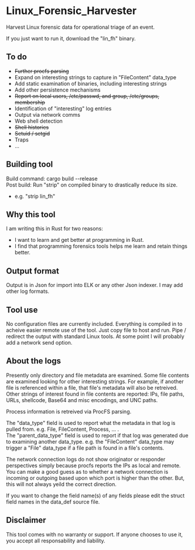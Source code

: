 # Linux_Forensic_Harvester
Harvest Linux forensic data for operational triage of an event.

If you just want to run it, download the "lin_fh" binary.

## To do
* ~~Further procfs parsing~~
* Expand on interesting strings to capture in "FileContent" data_type
* Add static examination of binaries, including interesting strings
* Add other persistence mechanisms
* ~~Report on local users, /etc/passwd, and group, /etc/groups, membership~~
* Identification of "interesting" log entries
* Output via network comms
* Web shell detection
* ~~Shell histories~~
* ~~Setuid / setgid~~
* Traps
* ...

## Building tool
Build command: cargo build --release  
Post build: Run "strip" on compiled binary to drastically reduce its size.
* e.g. "strip lin_fh"

## Why this tool
I am writing this in Rust for two reasons:
* I want to learn and get better at programming in Rust.
* I find that programming forensics tools helps me learn and retain things better.

## Output format
Output is in Json for import into ELK or any other Json indexer. I may add other log formats.

## Tool use
No configuration files are currently included. Everything is compiled in to acheive easier remote use of the tool. Just copy file to host and run. Pipe / redirect the output with standard Linux tools. At some point I will probably add a network send option.

## About the logs
Presently only directory and file metadata are examined. Some file contents are examined looking for other interesting strings. For example, if another file is referenced within a file, that file's metadata will also be retreived. Other strings of interest found in file contents are reported: IPs, file paths, URLs, shellcode, Base64 and misc encodings, and UNC paths.  
  
Process information is retreived via ProcFS parsing.  
  
The "data_type" field is used to report what the metadata in that log is pulled from. e.g. File, FileContent, Process, ... .  
The "parent_data_type" field is used to report if that log was generated due to examining another data_type. e.g. the "FileContent" data_type may trigger a "File" data_type if a file path is found in a file's contents.

The network connection logs do not show originator or responder perspectives simply because procfs reports the IPs as local and remote. You can make a good guess as to whether a network connection is incoming or outgoing based upon which port is higher than the other. But, this will not always yeild the correct direction.

If you want to change the field name(s) of any fields please edit the struct field names in the data_def source file.

## Disclaimer
This tool comes with no warranty or support. If anyone chooses to use it, you accept all responsability and liability.
